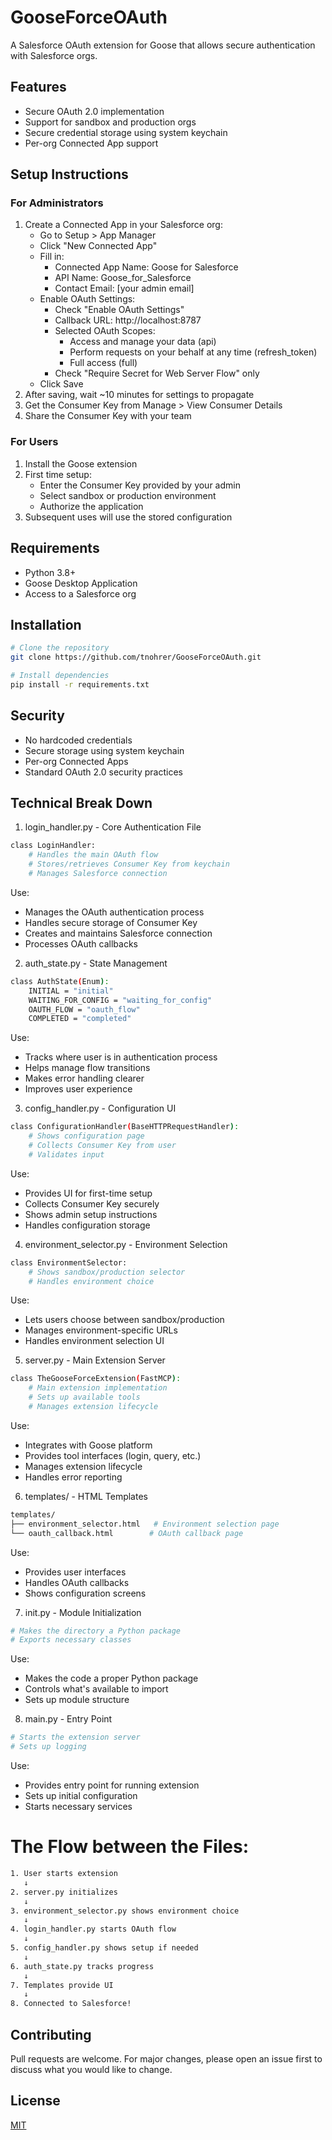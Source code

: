 # GooseForceOAuth

A Salesforce OAuth extension for Goose that allows secure authentication with Salesforce orgs.

## Features
- Secure OAuth 2.0 implementation
- Support for sandbox and production orgs
- Secure credential storage using system keychain
- Per-org Connected App support

## Setup Instructions

### For Administrators
1. Create a Connected App in your Salesforce org:
   - Go to Setup > App Manager
   - Click "New Connected App"
   - Fill in:
     - Connected App Name: Goose for Salesforce
     - API Name: Goose_for_Salesforce
     - Contact Email: [your admin email]
   - Enable OAuth Settings:
     - Check "Enable OAuth Settings"
     - Callback URL: http://localhost:8787
     - Selected OAuth Scopes:
       - Access and manage your data (api)
       - Perform requests on your behalf at any time (refresh_token)
       - Full access (full)
     - Check "Require Secret for Web Server Flow" only
   - Click Save
2. After saving, wait ~10 minutes for settings to propagate
3. Get the Consumer Key from Manage > View Consumer Details
4. Share the Consumer Key with your team

### For Users
1. Install the Goose extension
2. First time setup:
   - Enter the Consumer Key provided by your admin
   - Select sandbox or production environment
   - Authorize the application
3. Subsequent uses will use the stored configuration

## Requirements
- Python 3.8+
- Goose Desktop Application
- Access to a Salesforce org

## Installation
```bash
# Clone the repository
git clone https://github.com/tnohrer/GooseForceOAuth.git

# Install dependencies
pip install -r requirements.txt
```

## Security
- No hardcoded credentials
- Secure storage using system keychain
- Per-org Connected Apps
- Standard OAuth 2.0 security practices


## Technical Break Down
1. login_handler.py - Core Authentication File
```bash
class LoginHandler:
    # Handles the main OAuth flow
    # Stores/retrieves Consumer Key from keychain
    # Manages Salesforce connection
```
Use:
- Manages the OAuth authentication process
- Handles secure storage of Consumer Key
- Creates and maintains Salesforce connection
- Processes OAuth callbacks

2. auth_state.py - State Management
```bash
class AuthState(Enum):
    INITIAL = "initial"
    WAITING_FOR_CONFIG = "waiting_for_config"
    OAUTH_FLOW = "oauth_flow"
    COMPLETED = "completed"
```
Use:
- Tracks where user is in authentication process
- Helps manage flow transitions
- Makes error handling clearer
- Improves user experience

3. config_handler.py - Configuration UI
```bash
class ConfigurationHandler(BaseHTTPRequestHandler):
    # Shows configuration page
    # Collects Consumer Key from user
    # Validates input
```
Use:
- Provides UI for first-time setup
- Collects Consumer Key securely
- Shows admin setup instructions
- Handles configuration storage

4. environment_selector.py - Environment Selection
```bash
class EnvironmentSelector:
    # Shows sandbox/production selector
    # Handles environment choice
```
Use:
- Lets users choose between sandbox/production
- Manages environment-specific URLs
- Handles environment selection UI

5. server.py - Main Extension Server
```bash
class TheGooseForceExtension(FastMCP):
    # Main extension implementation
    # Sets up available tools
    # Manages extension lifecycle
```
Use:
- Integrates with Goose platform
- Provides tool interfaces (login, query, etc.)
- Manages extension lifecycle
- Handles error reporting

6. templates/ - HTML Templates
```bash
templates/
├── environment_selector.html   # Environment selection page
└── oauth_callback.html        # OAuth callback page
```
Use:
- Provides user interfaces
- Handles OAuth callbacks
- Shows configuration screens

7. init.py - Module Initialization
```bash
# Makes the directory a Python package
# Exports necessary classes
```
Use:
- Makes the code a proper Python package
- Controls what's available to import
- Sets up module structure

8. main.py - Entry Point
```bash
# Starts the extension server
# Sets up logging
```
Use:
- Provides entry point for running extension
- Sets up initial configuration
- Starts necessary services

# The Flow between the Files:
```bash
1. User starts extension
   ↓
2. server.py initializes
   ↓
3. environment_selector.py shows environment choice
   ↓
4. login_handler.py starts OAuth flow
   ↓
5. config_handler.py shows setup if needed
   ↓
6. auth_state.py tracks progress
   ↓
7. Templates provide UI
   ↓
8. Connected to Salesforce!
```

## Contributing
Pull requests are welcome. For major changes, please open an issue first to discuss what you would like to change.

## License
[MIT](https://choosealicense.com/licenses/mit/)
